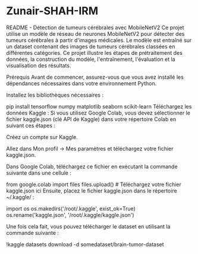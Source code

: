 # Zunair-SHAH-IRM
README - Détection de tumeurs cérébrales avec MobileNetV2
Ce projet utilise un modèle de réseau de neurones MobileNetV2 pour détecter des tumeurs cérébrales à partir d'images médicales. Le modèle est entraîné sur un dataset contenant des images de tumeurs cérébrales classées en différentes catégories. Ce projet illustre les étapes de prétraitement des données, la construction du modèle, l'entraînement, l'évaluation et la visualisation des résultats.

Prérequis
Avant de commencer, assurez-vous que vous avez installé les dépendances nécessaires dans votre environnement Python.

Installez les bibliothèques nécessaires :

pip install tensorflow numpy matplotlib seaborn scikit-learn
Téléchargez les données Kaggle :
Si vous utilisez Google Colab, vous devez sélectionner le fichier kaggle.json (clé API de Kaggle) dans votre répertoire Colab en suivant ces étapes :

Créez un compte sur Kaggle.

Allez dans Mon profil -> Mes paramètres et téléchargez votre fichier kaggle.json.

Dans Google Colab, téléchargez ce fichier en exécutant la commande suivante dans une cellule :

from google.colab import files
files.upload()  # Téléchargez votre fichier kaggle.json ici
Ensuite, placez le fichier kaggle.json dans le répertoire ~/.kaggle/ :

import os
os.makedirs('/root/.kaggle', exist_ok=True)
os.rename('kaggle.json', '/root/.kaggle/kaggle.json')


Une fois cela fait, vous pouvez télécharger le dataset en utilisant la commande suivante :

!kaggle datasets download -d somedataset/brain-tumor-dataset
